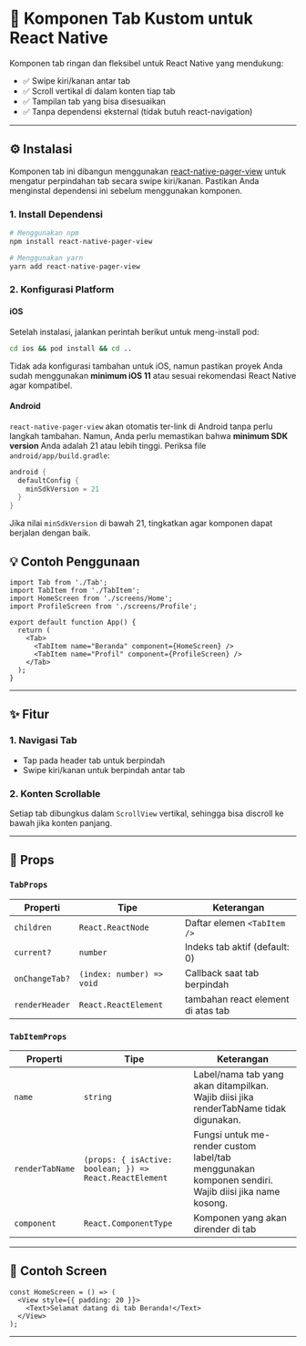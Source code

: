 # 📱 Komponen Tab Kustom untuk React Native

Komponen tab ringan dan fleksibel untuk React Native yang mendukung:

- ✅ Swipe kiri/kanan antar tab
- ✅ Scroll vertikal di dalam konten tiap tab
- ✅ Tampilan tab yang bisa disesuaikan
- ✅ Tanpa dependensi eksternal (tidak butuh react-navigation)

---

## ⚙️ Instalasi

Komponen tab ini dibangun menggunakan [react-native-pager-view](https://github.com/callstack/react-native-pager-view) untuk mengatur perpindahan tab secara swipe kiri/kanan.
Pastikan Anda menginstal dependensi ini sebelum menggunakan komponen.

### 1. Install Dependensi

```sh
# Menggunakan npm
npm install react-native-pager-view

# Menggunakan yarn
yarn add react-native-pager-view
```

### 2. Konfigurasi Platform

#### iOS

Setelah instalasi, jalankan perintah berikut untuk meng-install pod:

```sh
cd ios && pod install && cd ..
```

Tidak ada konfigurasi tambahan untuk iOS, namun pastikan proyek Anda sudah menggunakan **minimum iOS 11** atau sesuai rekomendasi React Native agar kompatibel.

#### Android

`react-native-pager-view` akan otomatis ter-link di Android tanpa perlu langkah tambahan.
Namun, Anda perlu memastikan bahwa **minimum SDK version** Anda adalah 21 atau lebih tinggi.
Periksa file `android/app/build.gradle`:

```gradle
android {
  defaultConfig {
    minSdkVersion = 21
  }
}
```

Jika nilai `minSdkVersion` di bawah 21, tingkatkan agar komponen dapat berjalan dengan baik.

## 💡 Contoh Penggunaan

```tsx
import Tab from './Tab';
import TabItem from './TabItem';
import HomeScreen from './screens/Home';
import ProfileScreen from './screens/Profile';

export default function App() {
  return (
    <Tab>
      <TabItem name="Beranda" component={HomeScreen} />
      <TabItem name="Profil" component={ProfileScreen} />
    </Tab>
  );
}
```

---

## ✨ Fitur

### 1. Navigasi Tab

- Tap pada header tab untuk berpindah
- Swipe kiri/kanan untuk berpindah antar tab

### 2. Konten Scrollable

Setiap tab dibungkus dalam `ScrollView` vertikal, sehingga bisa discroll ke bawah jika konten panjang.

---

## 🧩 Props

### `TabProps`

| Properti       | Tipe                      | Keterangan                         |
| -------------- | ------------------------- | ---------------------------------- |
| `children`     | `React.ReactNode`         | Daftar elemen `<TabItem />`        |
| `current?`     | `number`                  | Indeks tab aktif (default: 0)      |
| `onChangeTab?` | `(index: number) => void` | Callback saat tab berpindah        |
| `renderHeader` | `React.ReactElement`      | tambahan react element di atas tab |

### `TabItemProps`

| Properti        | Tipe                                                    | Keterangan                                                                                          |
| --------------- | ------------------------------------------------------- | --------------------------------------------------------------------------------------------------- |
| `name`          | `string`                                                | Label/nama tab yang akan ditampilkan. Wajib diisi jika renderTabName tidak digunakan.               |
| `renderTabName` | `(props: { isActive: boolean; }) => React.ReactElement` | Fungsi untuk me-render custom label/tab menggunakan komponen sendiri. Wajib diisi jika name kosong. |
| `component`     | `React.ComponentType`                                   | Komponen yang akan dirender di tab                                                                  |

---

## 🧪 Contoh Screen

```tsx
const HomeScreen = () => (
  <View style={{ padding: 20 }}>
    <Text>Selamat datang di tab Beranda!</Text>
  </View>
);
```

---
